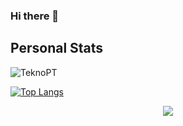### Hi there 👋

<h2> Personal Stats </h2>
<div>
 <img src="https://github-readme-stats.vercel.app/api?username=teknopt&show_icons=true&theme=transparent" alt="TeknoPT"/>
</div>
 
  [![Top Langs](https://github-readme-stats.vercel.app/api/top-langs/?username=teknopt)](https://github.com/anuraghazra/github-readme-stats)
<!-- Language's -->

<!-- Top Skills -->
<p align="center">
   <!-- <a href="https://skillicons.dev"></a> -->
  <a href="https://github.com/TeknoPT">
    <img src="https://skillicons.dev/icons?i=svelte,solidity,rust,tailwind,bootstrap,figma,html,css,js,ts,mysql,git,github,laravel,dotnet,docker,unity" />
  </a>
</p>
